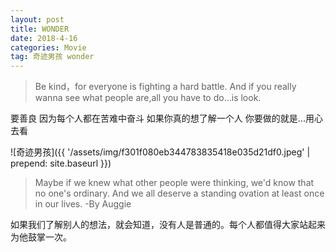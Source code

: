 ```yaml
---
layout: post
title: WONDER
date: 2018-4-16
categories: Movie
tag: 奇迹男孩 wonder
---
```


> Be kind，for everyone is fighting a hard battle.
And if you really wanna see what people are,all you have to do...is look.

要善良 因为每个人都在苦难中奋斗 如果你真的想了解一个人 你要做的就是...用心去看

![奇迹男孩]({{ '/assets/img/f301f080eb344783835418e035d21df0.jpeg' | prepend: site.baseurl  }})

> Maybe if we knew what other people were thinking, we'd know that no one's ordinary. And we all deserve a standing ovation at least once in our lives. -By Auggie

如果我们了解别人的想法，就会知道，没有人是普通的。每个人都值得大家站起来为他鼓掌一次。
